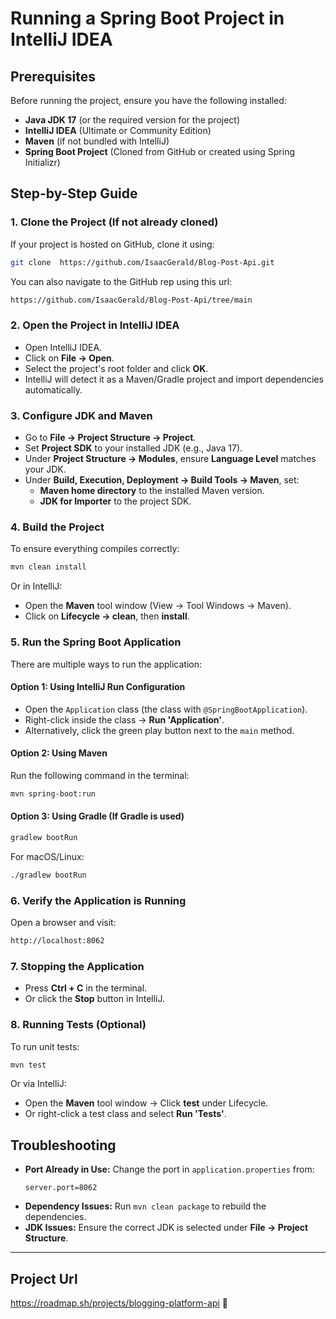 # Running a Spring Boot Project in IntelliJ IDEA

## Prerequisites
Before running the project, ensure you have the following installed:

- **Java JDK 17** (or the required version for the project)
- **IntelliJ IDEA** (Ultimate or Community Edition)
- **Maven** (if not bundled with IntelliJ)
- **Spring Boot Project** (Cloned from GitHub or created using Spring Initializr)

## Step-by-Step Guide

### 1. Clone the Project (If not already cloned)
If your project is hosted on GitHub, clone it using:
```sh
git clone  https://github.com/IsaacGerald/Blog-Post-Api.git
```

You can also navigate to the GitHub rep using this url:
```sh
https://github.com/IsaacGerald/Blog-Post-Api/tree/main
```

### 2. Open the Project in IntelliJ IDEA
- Open IntelliJ IDEA.
- Click on **File → Open**.
- Select the project's root folder and click **OK**.
- IntelliJ will detect it as a Maven/Gradle project and import dependencies automatically.

### 3. Configure JDK and Maven
- Go to **File → Project Structure → Project**.
- Set **Project SDK** to your installed JDK (e.g., Java 17).
- Under **Project Structure → Modules**, ensure **Language Level** matches your JDK.
- Under **Build, Execution, Deployment → Build Tools → Maven**, set:
  - **Maven home directory** to the installed Maven version.
  - **JDK for Importer** to the project SDK.

### 4. Build the Project
To ensure everything compiles correctly:
```sh
mvn clean install
```
Or in IntelliJ:
- Open the **Maven** tool window (View → Tool Windows → Maven).
- Click on **Lifecycle → clean**, then **install**.

### 5. Run the Spring Boot Application
There are multiple ways to run the application:
#### Option 1: Using IntelliJ Run Configuration
- Open the `Application` class (the class with `@SpringBootApplication`).
- Right-click inside the class → **Run 'Application'**.
- Alternatively, click the green play button next to the `main` method.

#### Option 2: Using Maven
Run the following command in the terminal:
```sh
mvn spring-boot:run
```

#### Option 3: Using Gradle (If Gradle is used)
```sh
gradlew bootRun
```
For macOS/Linux:
```sh
./gradlew bootRun
```

### 6. Verify the Application is Running
Open a browser and visit:
```sh
http://localhost:8062
```

### 7. Stopping the Application
- Press **Ctrl + C** in the terminal.
- Or click the **Stop** button in IntelliJ.

### 8. Running Tests (Optional)
To run unit tests:
```sh
mvn test
```
Or via IntelliJ:
- Open the **Maven** tool window → Click **test** under Lifecycle.
- Or right-click a test class and select **Run 'Tests'**.

## Troubleshooting
- **Port Already in Use:** Change the port in `application.properties` from:
  ```properties
  server.port=8062
  ```
- **Dependency Issues:** Run `mvn clean package` to rebuild the dependencies.
- **JDK Issues:** Ensure the correct JDK is selected under **File → Project Structure**.

---

## Project Url
https://roadmap.sh/projects/blogging-platform-api 🚀


